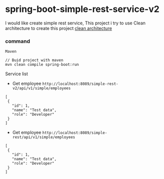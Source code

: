 # spring-boot-simple-rest-service-v2
I would like create simple rest service,
This project i try to use Clean architecture to create this project [clean architecture](https://github.com/ksupdev/clean-architecture-delivery-example)

### command
``
Maven
``

```
// Buid project with maven
mvn clean compile spring-boot:run
```
Service list
 - Get employee ``http://localhost:8089/simple-rest-v2/api/v1/simple/employees``
 ```
[
  {
    "id": 1,
    "name": "Test data",
    "role": "Developer"
  }
]
```

 - Get employee ``http://localhost:8089/simple-rest/api/v1/simple/employees``
 ```
[
  {
    "id": 1,
    "name": "Test data",
    "role": "Developer"
  }
]
```
